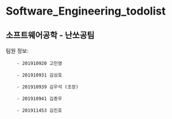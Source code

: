 # Software_Engineering_todolist

## 소프트웨어공학 - 난쏘공팀

팀원 정보:

        - 201910920 고민영

        - 201910931 김상호

        - 201910939 김우석 (조장)

        - 201910941 김종우

        - 201911453 김진호
